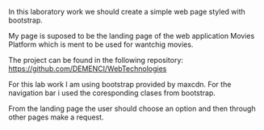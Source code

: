 In this laboratory work we should create a simple web page styled with bootstrap.

My page is suposed to be the landing page of the web application Movies Platform which is ment to be used for wantchig movies.

The project can be found in the following repository: https://github.com/DEMENCI/WebTechnologies

For this lab work I am using bootstrap provided by maxcdn. For the navigation bar i used the coresponding clases from bootstrap.

From the landing page the user should choose an option and then through other pages make a request.
